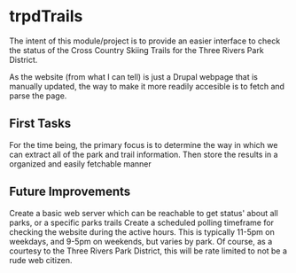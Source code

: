 # trpdTrails

The intent of this module/project is to provide an easier interface to check the status of the Cross Country Skiing Trails for the Three Rivers Park District.

As the website (from what I can tell) is just a Drupal webpage that is manually updated, the way to make it more readily accesible is to fetch and parse the page.

## First Tasks
For the time being, the primary focus is to determine the way in which we can extract all of the park and trail information.
Then store the results in a organized and easily fetchable manner

## Future Improvements
Create a basic web server which can be reachable to get status' about all parks, or a specific parks trails
Create a scheduled polling timeframe for checking the website during the active hours. This is typically 11-5pm on weekdays, and 9-5pm on weekends, but varies by park.
Of course, as a courtesy to the Three Rivers Park District, this will be rate limited to not be a rude web citizen.

